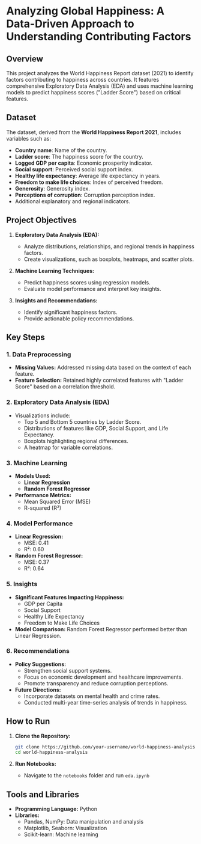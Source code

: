 # **Analyzing Global Happiness:** A Data-Driven Approach to Understanding Contributing Factors

## Overview
This project analyzes the World Happiness Report dataset (2021) to identify factors contributing to happiness across countries. It features comprehensive Exploratory Data Analysis (EDA) and uses machine learning models to predict happiness scores ("Ladder Score") based on critical features.

## Dataset
The dataset, derived from the **World Happiness Report 2021**, includes variables such as:
- **Country name**: Name of the country.
- **Ladder score**: The happiness score for the country.
- **Logged GDP per capita**: Economic prosperity indicator.
- **Social support**: Perceived social support index.
- **Healthy life expectancy**: Average life expectancy in years.
- **Freedom to make life choices**: Index of perceived freedom.
- **Generosity**: Generosity index.
- **Perceptions of corruption**: Corruption perception index.
- Additional explanatory and regional indicators.

## Project Objectives
1. **Exploratory Data Analysis (EDA):**
   - Analyze distributions, relationships, and regional trends in happiness factors.
   - Create visualizations, such as boxplots, heatmaps, and scatter plots.

2. **Machine Learning Techniques:**
   - Predict happiness scores using regression models.
   - Evaluate model performance and interpret key insights.

3. **Insights and Recommendations:**
   - Identify significant happiness factors.
   - Provide actionable policy recommendations.

## Key Steps
### 1. Data Preprocessing
- **Missing Values:** Addressed missing data based on the context of each feature.
- **Feature Selection:** Retained highly correlated features with "Ladder Score" based on a correlation threshold.

### 2. Exploratory Data Analysis (EDA)
- Visualizations include:
  - Top 5 and Bottom 5 countries by Ladder Score.
  - Distributions of features like GDP, Social Support, and Life Expectancy.
  - Boxplots highlighting regional differences.
  - A heatmap for variable correlations.

### 3. Machine Learning
- **Models Used:**
  - **Linear Regression**
  - **Random Forest Regressor**
- **Performance Metrics:**
  - Mean Squared Error (MSE)
  - R-squared (R²)

### 4. Model Performance
- **Linear Regression:**
  - MSE: 0.41
  - R²: 0.60
- **Random Forest Regressor:**
  - MSE: 0.37
  - R²: 0.64

### 5. Insights
- **Significant Features Impacting Happiness:**
  - GDP per Capita
  - Social Support
  - Healthy Life Expectancy
  - Freedom to Make Life Choices
- **Model Comparison:** Random Forest Regressor performed better than Linear Regression.

### 6. Recommendations
- **Policy Suggestions:**
  - Strengthen social support systems.
  - Focus on economic development and healthcare improvements.
  - Promote transparency and reduce corruption perceptions.
- **Future Directions:**
  - Incorporate datasets on mental health and crime rates.
  - Conducted multi-year time-series analysis of trends in happiness.




## How to Run
1. **Clone the Repository:**
   ```bash
   git clone https://github.com/your-username/world-happiness-analysis.git
   cd world-happiness-analysis
   ```

2. **Run Notebooks:**
   - Navigate to the `notebooks` folder and run `eda.ipynb` 


## Tools and Libraries
- **Programming Language:** Python
- **Libraries:**
  - Pandas, NumPy: Data manipulation and analysis
  - Matplotlib, Seaborn: Visualization
  - Scikit-learn: Machine learning

